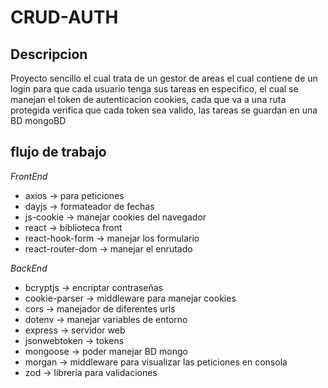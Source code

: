 # CRUD-AUTH

## Descripcion

Proyecto sencillo el cual trata de un gestor de areas el cual contiene de un login para que cada usuario tenga sus tareas en especifico, el cual se manejan el token de autenticacion cookies, cada que va a una ruta protegida verifica que cada token sea valido, las tareas se guardan en una BD mongoBD

## flujo de trabajo

_FrontEnd_

- axios -> para peticiones
- dayjs -> formateador de fechas
- js-cookie -> manejar cookies del navegador
- react -> biblioteca front
- react-hook-form -> manejar los formulario
- react-router-dom -> manejar el enrutado

_BackEnd_

- bcryptjs -> encriptar contraseñas
- cookie-parser -> middleware para manejar cookies
- cors -> manejador de diferentes urls
- dotenv -> manejar variables de entorno
- express -> servidor web
- jsonwebtoken -> tokens
- mongoose -> poder manejar BD mongo
- morgan -> middleware para visualizar las peticiones en consola
- zod -> libreria para validaciones
